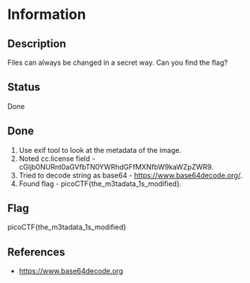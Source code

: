 # Information

## Description

Files can always be changed in a secret way. Can you find the flag?

## Status

Done

## Done

1. Use exif tool to look at the metadata of the image.
2. Noted cc:license field - cGljb0NURnt0aGVfbTN0YWRhdGFfMXNfbW9kaWZpZWR9.
3. Tried to decode string as base64 - https://www.base64decode.org/.
4. Found flag - picoCTF{the_m3tadata_1s_modified}.   

## Flag

picoCTF{the_m3tadata_1s_modified}

## References

- https://www.base64decode.org
